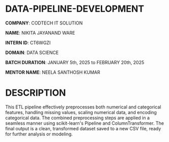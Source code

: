 # DATA-PIPELINE-DEVELOPMENT

**COMPANY**: CODTECH IT SOLUTION

**NAME**: NIKITA JAYANAND WARE

**INTERN ID**: CT6WGZI

**DOMAIN**: DATA SCIENCE

**BATCH DURATION**: JANUARY 5th, 2025 to FEBRUARY 20th, 2025

**MENTOR NAME**: NEELA SANTHOSH KUMAR

#  DESCRIPTION 
This ETL pipeline effectively preprocesses both numerical and categorical features, handling missing values, scaling numerical data, and encoding categorical data. The combined preprocessing steps are applied in a seamless manner using scikit-learn's Pipeline and ColumnTransformer. The final output is a clean, transformed dataset saved to a new CSV file, ready for further analysis or modeling.

